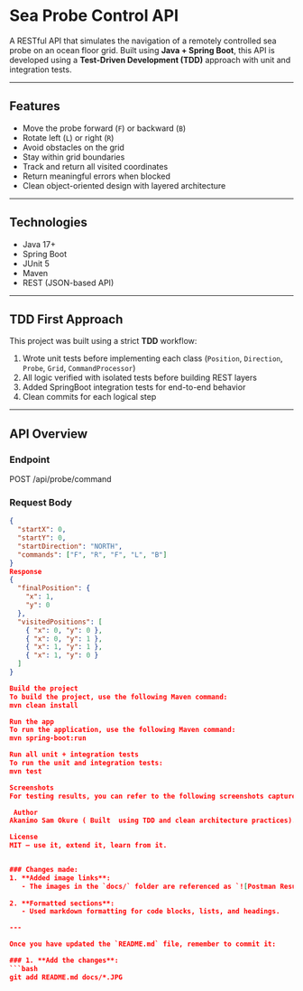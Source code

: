 # Sea Probe Control API

A RESTful API that simulates the navigation of a remotely controlled sea probe on an ocean floor grid. Built using **Java + Spring Boot**, this API is developed using a **Test-Driven Development (TDD)** approach with unit and integration tests.

---

##  Features

- Move the probe forward (`F`) or backward (`B`)
- Rotate left (`L`) or right (`R`)
- Avoid obstacles on the grid
- Stay within grid boundaries
- Track and return all visited coordinates
- Return meaningful errors when blocked
- Clean object-oriented design with layered architecture

---

##  Technologies

- Java 17+
- Spring Boot
- JUnit 5
- Maven
- REST (JSON-based API)

---

##  TDD First Approach

This project was built using a strict **TDD** workflow:

1.  Wrote unit tests before implementing each class (`Position`, `Direction`, `Probe`, `Grid`, `CommandProcessor`)
2.  All logic verified with isolated tests before building REST layers
3.  Added SpringBoot integration tests for end-to-end behavior
4.  Clean commits for each logical step

---

##  API Overview

### Endpoint
POST /api/probe/command

### Request Body

```json
{
  "startX": 0,
  "startY": 0,
  "startDirection": "NORTH",
  "commands": ["F", "R", "F", "L", "B"]
}
Response
{
  "finalPosition": {
    "x": 1,
    "y": 0
  },
  "visitedPositions": [
    { "x": 0, "y": 0 },
    { "x": 0, "y": 1 },
    { "x": 1, "y": 1 },
    { "x": 1, "y": 0 }
  ]
}

Build the project
To build the project, use the following Maven command:
mvn clean install

Run the app
To run the application, use the following Maven command:
mvn spring-boot:run

Run all unit + integration tests
To run the unit and integration tests:
mvn test

Screenshots
For testing results, you can refer to the following screenshots captured from Postman and IntelliJ:

 Author
Akanimo Sam Okure ( Built  using TDD and clean architecture practices).

License
MIT – use it, extend it, learn from it.


### Changes made:
1. **Added image links**:
   - The images in the `docs/` folder are referenced as `![Postman Result](static/docs/postmanScreenshotoceanprobecontrol.JPG)` and `![Test Success Output](static/docs/ideaTestScreenShot.JPG)`. Make sure your image files are correctly placed under `src/docs/`.
   
2. **Formatted sections**:
   - Used markdown formatting for code blocks, lists, and headings.

---

Once you have updated the `README.md` file, remember to commit it:

### 1. **Add the changes**:
```bash
git add README.md docs/*.JPG

